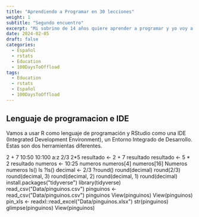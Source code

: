 ```yaml
---
title: "Aprendiendo a Programar en 30 lecciones"
weight: 1
subtitle: "Segundo encuentro"
excerpt: "Mi sobrino de 14 años quiere aprender a programar y yo voy a enseñarle. La segunda clase empezamos a encontarnos con cenceptos sobre programacion y como eso funciona en R."
date: 2024-02-05
draft: false
categories:
  - Español
  - rstats
  - Education
  - 100DaysToOffload
tags: 
  - Education
  - rstats
  - Español
  - 100DaysToOffload
---
```


## Lenguaje de programacion e IDE

Vamos a usar R como lenguaje de programación y RStudio como una IDE (Integrated Development Environment), un Entorno Integrado de Desarrollo.  Estas son dos herramientas diferentes. 

2 + 7
10:50
10:100
a:z
2/3
2*5
resultado <- 2 + 7
resultado
resultado <- 5 * 2
resultado
numeros <- 10:25
numeros
numeros[4]
numeros[16]
Numeros
numeros
ls()
ls
?ls()
decimal <- 2/3
?round()
round(decimal)
round(2/3)
round(decimal, 3)
round(decimal, 2)
round(decimal, 1)
round(decimal)
install.packages("tidyverse")
library(tidyverse)
read_csv("Data/pinguinos.csv")
pinguinos <- read_csv("Data/pinguinos.csv")
pinguinos
View(pinguinos)
View(pinguinos)
pin_xls <- readxl::read_excel("Data/pinguinos.xlsx")
str(pinguinos)
glimpse(pinguinos)
View(pinguinos)
